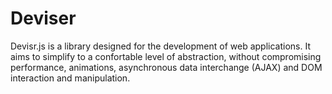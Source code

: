 # Deviser
Devisr.js is a library designed for the development of web applications.
It aims to simplify to a confortable level of abstraction, without compromising performance, animations, asynchronous data interchange (AJAX) and DOM interaction and manipulation.
